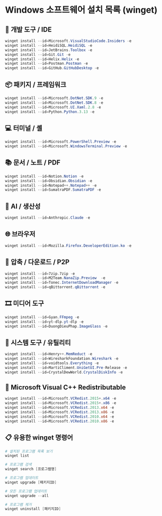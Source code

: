 # Windows 소프트웨어 설치 목록 (winget)

## 🔧 개발 도구 / IDE

```powershell
winget install --id=Microsoft.VisualStudioCode.Insiders -e
winget install --id=HeidiSQL.HeidiSQL -e
winget install --id=JetBrains.Toolbox -e
winget install --id=Git.Git -e
winget install --id=Helix.Helix -e
winget install --id=Postman.Postman -e
winget install --id=GitHub.GitHubDesktop -e
```

## 📦 패키지 / 프레임워크

```powershell
winget install --id=Microsoft.DotNet.SDK.9 -e
winget install --id=Microsoft.DotNet.SDK.8 -e
winget install --id=Microsoft.UI.Xaml.2.8 -e
winget install --id=Python.Python.3.13 -e
```

## 💻 터미널 / 셸

```powershell
winget install --id=Microsoft.PowerShell.Preview -e
winget install --id=Microsoft.WindowsTerminal.Preview -e
```

## 📚 문서 / 노트 / PDF

```powershell
winget install --id=Notion.Notion -e
winget install --id=Obsidian.Obsidian -e
winget install --id=Notepad++.Notepad++ -e
winget install --id=SumatraPDF.SumatraPDF -e
```

## 🧠 AI / 생산성

```powershell
winget install --id=Anthropic.Claude -e
```

## 🌐 브라우저

```powershell
winget install --id=Mozilla.Firefox.DeveloperEdition.ko -e
```

## 📁 압축 / 다운로드 / P2P

```powershell
winget install --id=7zip.7zip -e
winget install --id=M2Team.NanaZip.Preview  -e
winget install --id=Tonec.InternetDownloadManager -e
winget install --id=qBittorrent.qBittorrent -e
```

## 🎞️ 미디어 도구

```powershell
winget install --id=Gyan.FFmpeg -e
winget install --id=yt-dlp.yt-dlp -e
winget install --id=DuongDieuPhap.ImageGlass -e
```

## 🧰 시스템 도구 / 유틸리티

```powershell
winget install --id=Henry++.MemReduct -e
winget install --id=WiresharkFoundation.Wireshark -e
winget install --id=voidtools.Everything -e
winget install --id=MartiCliment.UniGetUI.Pre-Release -e
winget install --id=CrystalDewWorld.CrystalDiskInfo -e
```

## 🧩 Microsoft Visual C++ Redistributable

```powershell
winget install --id=Microsoft.VCRedist.2015+.x64 -e
winget install --id=Microsoft.VCRedist.2015+.x86 -e
winget install --id=Microsoft.VCRedist.2013.x64 -e
winget install --id=Microsoft.VCRedist.2013.x86 -e
winget install --id=Microsoft.VCRedist.2010.x64 -e
winget install --id=Microsoft.VCRedist.2010.x86 -e
```

## 📋 유용한 winget 명령어

```powershell
# 설치된 프로그램 목록 보기
winget list

# 프로그램 검색
winget search [프로그램명]

# 프로그램 업데이트
winget upgrade [패키지ID]

# 모든 프로그램 업데이트
winget upgrade --all

# 프로그램 제거
winget uninstall [패키지ID]
```